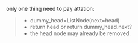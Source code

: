 only one thing need to pay attation:
>+ dummy_head=ListNode(next=head)
>+ return head or return dummy_head.next?
>+ the head node may already be removed.